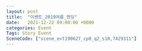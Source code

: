 ```yaml
---
layout: post
title:  "이벤트_2019여름_엔딩"
date:   2021-12-22 09:00:00 +0000
categories: Event
Tags: Story Event
SceneCode: ["scene_evt190627_cp0_q2_s10,7429311"]
---
```

